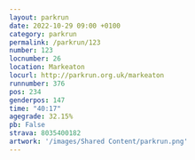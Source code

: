 ```yaml
---
layout: parkrun
date: 2022-10-29 09:00 +0100
category: parkrun
permalink: /parkrun/123
number: 123
locnumber: 26
location: Markeaton
locurl: http://parkrun.org.uk/markeaton
runnumber: 376
pos: 234
genderpos: 147
time: "40:17"
agegrade: 32.15%
pb: False
strava: 8035400182
artwork: '/images/Shared Content/parkrun.png'
---
```

